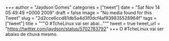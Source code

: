 
+++
author = "Jaydson Gomes"
categories = ["tweet"]
date = "Sat Nov 14 05:49:49 +0000 2009"
draft = false
image = "No media found for this Tweet"
slug = "2d2cce6ccd81db5a4d3f0dcf4af939835528964f"
tags = ["tweet"]
title = """O #TcheLinux vai ser abai..."""
tweet = true
tweet_url = "https://twitter.com/jaydson/status/5702783792"
+++
O #TcheLinux vai ser abaixo de chuva mesmo.
